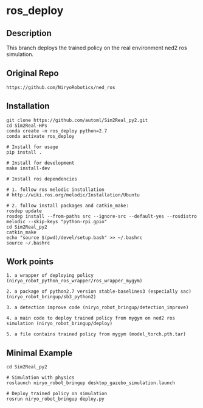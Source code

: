 # ros_deploy


## Description
This branch deploys the trained policy on the real environment ned2 ros simulation.


## Original Repo
```
https://github.com/NiryoRobotics/ned_ros
```


## Installation
```
git clone https://github.com/automl/Sim2Real_py2.git
cd Sim2Real-HPs
conda create -n ros_deploy python=2.7
conda activate ros_deploy

# Install for usage
pip install .

# Install for development
make install-dev

# Install ros dependencies

# 1. follow ros melodic installation 
# http://wiki.ros.org/melodic/Installation/Ubuntu

# 2. follow install packages and catkin_make:
rosdep update
rosdep install --from-paths src --ignore-src --default-yes --rosdistro melodic --skip-keys "python-rpi.gpio"
cd Sim2Real_py2
catkin_make
echo "source $(pwd)/devel/setup.bash" >> ~/.bashrc
source ~/.bashrc
```


## Work points
```
1. a wrapper of deploying policy (niryo_robot_python_ros_wrapper/ros_wrapper_mygym)

2. a package of python2.7 version stable-baselines3 (especially sac) (niryo_robot_bringup/sb3_python2)

3. a detection improve code (niryo_robot_bringup/detection_improve)

4. a main code to deploy trained policy from mygym on ned2 ros simulation (niryo_robot_bringup/deploy)

5. a file contains trained policy from mygym (model_torch.pth.tar)
```


## Minimal Example
```
cd Sim2Real_py2

# Simulation with physics
roslaunch niryo_robot_bringup desktop_gazebo_simulation.launch

# Deploy trained policy on simulation
rosrun niryo_robot_bringup deploy.py
```

